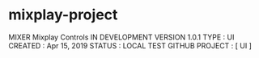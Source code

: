 # mixplay-project
MIXER Mixplay Controls 
IN DEVELOPMENT
VERSION 1.0.1
TYPE : UI
CREATED : Apr 15, 2019
STATUS : LOCAL TEST
GITHUB PROJECT : [ UI ]